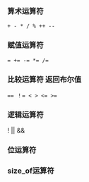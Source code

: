 ### 算术运算符
	+ - * / % ++ --
### 赋值运算符
	= += -= *= /= 
### 比较运算符 返回布尔值
	== ！= < > <= >=
### 逻辑运算符
!   ||  &&
### 位运算符
### size_of运算符

